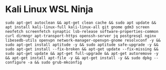 # Kali Linux WSL Ninja

    sudo apt-get autoclean && apt-get clean cache && sudo apt update && apt install kali-linux-full kali-linux-all git gnome gdm3 screen neofetch screenfetch synaptic lsb-release software-properties-common curl dirmngr apt-transport-https openssh-server jq postgresql nginx libesedb-utils openvpn network-manager-openvpn-gnome resolvconf -y && sudo apt-get install aptitude -y && sudo aptitude safe-upgrade -y && sudo apt-get install --fix-broken && apt-get update --fix-missing && sudo apt-get update && apt-get full-upgrade && apt-get autoremove -y && apt-get install apt-file -y && apt-get install -y && sudo dpkg --configure -a && sudo grub-mkconfig

